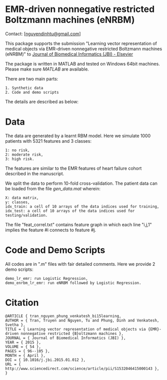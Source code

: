 EMR-driven nonnegative restricted Boltzmann machines (eNRBM)
============================================================
Contact: [nguyendinhtu@gmail.com]

This package supports the submission "Learning vector representation of medical objects via
EMR-driven nonnegative restricted Boltzmann machines (eNRBM)" to [Journal of Biomedical Informatics (JBI) - Elsevier](http://www.journals.elsevier.com/journal-of-biomedical-informatics/)

The package is written in MATLAB and tested on Windows 64bit machines. Please make sure *MATLAB* are available.

There are two main parts:

	1. Synthetic data
	2. Code	and demo scripts

The details are described as below:

Data
============================================================
The data are generated by a learnt RBM model. Here we simulate 1000 patients with 5321 features and 3 classes:

	1: no risk,
	2: moderate risk,
	3: high risk.
	
The features are similar to the EMR features of heart failure cohort described in the manuscript.

We split the data to perform 10-fold cross-validation. The patient data can be loaded from the file *gen_data.mat* wherein:

	X: data matrix,
	y: classes,
	idx_train: a cell of 10 arrays of the data indices used for training,
	idx_test: a cell of 10 arrays of the data indices used for testing/validation.
	

The file "feat_correl.txt" contains feature graph in which each line "i,j,1" implies the feature #i connects to feature #j.


Code and Demo Scripts
============================================================

All codes are in ".m" files with fair detailed comments. Here we provide 2 demo scripts:

	demo_lr_emr: run Logistic Regression,
	demo_enrbm_lr_emr: run eNRBM followed by Logistic Regression.
	
Citation
============================================================

```
@ARTICLE { tran_nguyen_phung_venkatesh_bi15learning, 
AUTHOR = { Tran, Truyen and Nguyen, Tu and Phung, Dinh and Venkatesh, Svetha }, 
TITLE = { Learning vector representation of medical objects via {EMR}-driven nonnegative restricted {B}oltzmann machines }, 
JOURNAL = { Journal of Biomedical Informatics (JBI) }, 
YEAR = { 2015 }, 
VOLUME = { 54 }, 
PAGES = { 96--105 }, 
MONTH = { April }, 
DOI = { 10.1016/j.jbi.2015.01.012 }, 
URL = { http://www.sciencedirect.com/science/article/pii/S1532046415000143 }, 
}
```

